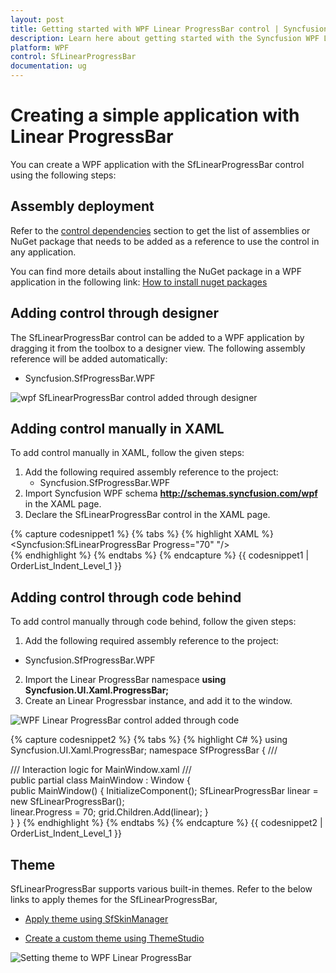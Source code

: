 ```yaml
---
layout: post
title: Getting started with WPF Linear ProgressBar control | Syncfusion
description: Learn here about getting started with the Syncfusion WPF Linear ProgressBar control and more details.
platform: WPF
control: SfLinearProgressBar
documentation: ug
---
```


# Creating a simple application with Linear ProgressBar

You can create a WPF application with the SfLinearProgressBar control using the following steps:

## Assembly deployment

Refer to the [control dependencies](https://help.syncfusion.com/wpf/control-dependencies#) section to get the list of assemblies or NuGet package that needs to be added as a reference to use the control in any application.

You can find more details about installing the NuGet package in a WPF application in the following link: [How to install nuget packages](https://help.syncfusion.com/wpf/visual-studio-integration/nuget-packages)

## Adding control through designer

The SfLinearProgressBar control can be added to a WPF application by dragging it from the toolbox to a designer view. The following assembly reference will be added automatically:

* Syncfusion.SfProgressBar.WPF 

![wpf SfLinearProgressBar control added through designer](Getting-Started_images/wpf-SfLinearProgressBar-control-added-through-designer.png)

## Adding control manually in XAML

To add control manually in XAML, follow the given steps:

1.	Add the following required assembly reference to the project:
    * Syncfusion.SfProgressBar.WPF     
2.	Import Syncfusion WPF schema **http://schemas.syncfusion.com/wpf** in the XAML page.
3.	Declare the SfLinearProgressBar control in the XAML page.

{% capture codesnippet1 %}
{% tabs %}
{% highlight XAML %}
<Window
        xmlns="http://schemas.microsoft.com/winfx/2006/xaml/presentation"
        xmlns:x="http://schemas.microsoft.com/winfx/2006/xaml"
        xmlns:d="http://schemas.microsoft.com/expression/blend/2008"
        xmlns:mc="http://schemas.openxmlformats.org/markup-compatibility/2006"
        xmlns:local="clr-namespace:WpfApp4"
        xmlns:Syncfusion="http://schemas.syncfusion.com/wpf" x:Class="WpfApp4.MainWindow"
        mc:Ignorable="d"
        Title="MainWindow" Height="450" Width="800">
     <Grid x:Name="grid">
         <TextBlock Text="Linear"/>
        <Syncfusion:SfLinearProgressBar Progress="70" "/>       
     </Grid>
</Window>
{% endhighlight %}
{% endtabs %}
{% endcapture %}
{{ codesnippet1 | OrderList_Indent_Level_1 }}

## Adding control through code behind

To add control manually through code behind, follow the given steps:

1.	Add the following required assembly reference to the project:
   * Syncfusion.SfProgressBar.WPF
2.	Import the Linear ProgressBar namespace
    **using Syncfusion.UI.Xaml.ProgressBar;**
3.	Create an Linear Progressbar instance, and add it to the window.

![WPF Linear ProgressBar control added through code](Getting-Started_images/wpf-SfLinearProgressBar-control-added-manually.png)

{% capture codesnippet2 %}
{% tabs %}
{% highlight C# %}
using Syncfusion.UI.Xaml.ProgressBar;
namespace SfProgressBar
{
    /// <summary>
    /// Interaction logic for MainWindow.xaml
    /// </summary>
    public partial class MainWindow : Window
    {                  
        public MainWindow()
        {
            InitializeComponent();
            SfLinearProgressBar linear = new SfLinearProgressBar();          
            linear.Progress = 70;
            grid.Children.Add(linear);
        }      
    }
}
{% endhighlight %}
{% endtabs %}
{% endcapture %}
{{ codesnippet2 | OrderList_Indent_Level_1 }}

## Theme

SfLinearProgressBar supports various built-in themes. Refer to the below links to apply themes for the SfLinearProgressBar,

  * [Apply theme using SfSkinManager](https://help.syncfusion.com/wpf/themes/skin-manager)
	
  * [Create a custom theme using ThemeStudio](https://help.syncfusion.com/wpf/themes/theme-studio#creating-custom-theme)

  ![Setting theme to WPF Linear ProgressBar](Getting-Started_images/Theme.png)